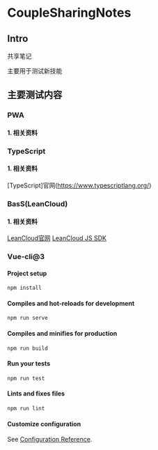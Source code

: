 # CoupleSharingNotes
## Intro
共享笔记

主要用于测试新技能

## 主要测试内容
### PWA
#### 1. 相关资料

### TypeScript
#### 1. 相关资料
[TypeScript]官网(https://www.typescriptlang.org/)

### BasS(LeanCloud)
#### 1. 相关资料
[LeanCloud官网](https://leancloud.cn/)
[LeanCloud JS SDK](https://leancloud.cn/docs/leanstorage_guide-js.html)

### Vue-cli@3

#### Project setup
```
npm install
```

#### Compiles and hot-reloads for development
```
npm run serve
```

#### Compiles and minifies for production
```
npm run build
```

#### Run your tests
```
npm run test
```

#### Lints and fixes files
```
npm run lint
```

#### Customize configuration
See [Configuration Reference](https://cli.vuejs.org/config/).
